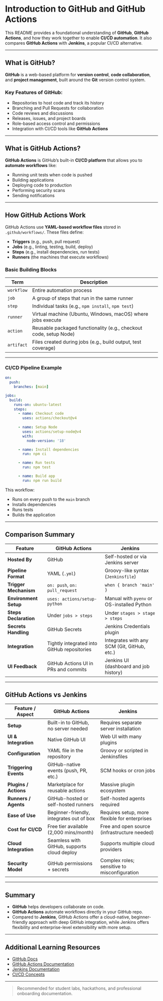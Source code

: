# Introduction to GitHub and GitHub Actions

This README provides a foundational understanding of **GitHub**, **GitHub Actions**, and how they work together to enable **CI/CD automation**. It also compares **GitHub Actions** with **Jenkins**, a popular CI/CD alternative.

---

## What is GitHub?

**GitHub** is a web-based platform for **version control**, **code collaboration**, and **project management**, built around the **Git** version control system.

### Key Features of GitHub:

* Repositories to host code and track its history
* Branching and Pull Requests for collaboration
* Code reviews and discussions
* Releases, issues, and project boards
* Role-based access control and permissions
* Integration with CI/CD tools like **GitHub Actions**

---

## What is GitHub Actions?

**GitHub Actions** is GitHub’s built-in **CI/CD platform** that allows you to **automate workflows** like:

* Running unit tests when code is pushed
* Building applications
* Deploying code to production
* Performing security scans
* Sending notifications

---

## How GitHub Actions Work

GitHub Actions use **YAML-based workflow files** stored in `.github/workflows/`. These files define:

* **Triggers** (e.g., push, pull request)
* **Jobs** (e.g., linting, testing, build, deploy)
* **Steps** (e.g., install dependencies, run tests)
* **Runners** (the machines that execute workflows)

### Basic Building Blocks

| Term       | Description                                                       |
| ---------- | ----------------------------------------------------------------- |
| `workflow` | Entire automation process                                         |
| `job`      | A group of steps that run in the same runner                      |
| `step`     | Individual tasks (e.g., `npm install`, `npm test`)                |
| `runner`   | Virtual machine (Ubuntu, Windows, macOS) where jobs execute       |
| `action`   | Reusable packaged functionality (e.g., checkout code, setup Node) |
| `artifact` | Files created during jobs (e.g., build output, test coverage)     |

---

### CI/CD Pipeline Example

```yaml
on:
  push:
    branches: [main]

jobs:
  build:
    runs-on: ubuntu-latest
    steps:
      - name: Checkout code
        uses: actions/checkout@v4
      
      - name: Setup Node
        uses: actions/setup-node@v4
        with:
          node-version: '18'

      - name: Install dependencies
        run: npm ci

      - name: Run tests
        run: npm test

      - name: Build app
        run: npm run build
```

This workflow:

* Runs on every push to the `main` branch
* Installs dependencies
* Runs tests
* Builds the application

---

## Comparison Summary

| Feature               | GitHub Actions                              | Jenkins                                     |
| --------------------- | ------------------------------------------- | ------------------------------------------- |
| **Hosted By**         | GitHub                                      | Self-hosted or via Jenkins server           |
| **Pipeline Format**   | YAML (`.yml`)                               | Groovy-like syntax (`Jenkinsfile`)          |
| **Trigger Mechanism** | `on: push`, `on: pull_request`              | `when { branch 'main' }`                    |
| **Environment Setup** | `uses: actions/setup-python`                | Manual with `pyenv` or OS-installed Python  |
| **Steps Declaration** | Under `jobs > steps`                        | Under `stages > stage > steps`              |
| **Secrets Handling**  | GitHub Secrets                              | Jenkins Credentials plugin                  |
| **Integration**       | Tightly integrated into GitHub repositories | Integrates with any SCM (Git, GitHub, etc.) |
| **UI Feedback**       | GitHub Actions UI in PRs and commits        | Jenkins UI (dashboard and job history)      |

---

## GitHub Actions vs Jenkins

| Feature / Aspect         | GitHub Actions                              | Jenkins                                       |
| ------------------------ | ------------------------------------------- | --------------------------------------------- |
| **Setup**            | Built-in to GitHub, no server needed        | Requires separate server installation         |
| **UI & Integration**  | Native GitHub UI                            | Web UI with many plugins                      |
| **Configuration**     | YAML file in the repository                 | Groovy or scripted in Jenkinsfiles            |
| **Triggering Events** | GitHub-native events (push, PR, etc.)       | SCM hooks or cron jobs                        |
| **Plugins / Actions** | Marketplace for reusable actions            | Massive plugin ecosystem                      |
| **Runners / Agents**  | GitHub-hosted or self-hosted runners        | Self-hosted agents required                   |
| **Ease of Use**       | Beginner-friendly, integrates out of box    | Requires setup, more flexible for enterprises |
| **Cost for CI/CD**    | Free tier available (2,000 mins/month)      | Free and open source (infrastructure needed)  |
| **Cloud Integration** | Seamless with GitHub, supports cloud deploy | Supports multiple cloud providers             |
| **Security Model**    | GitHub permissions + secrets                | Complex roles; sensitive to misconfiguration  |

---

## Summary

* **GitHub** helps developers collaborate on code.
* **GitHub Actions** automate workflows directly in your GitHub repo.
* Compared to **Jenkins**, GitHub Actions offer a cloud-native, beginner-friendly approach with deep GitHub integration, while Jenkins offers flexibility and enterprise-level extensibility with more setup.

---

## Additional Learning Resources

* [GitHub Docs](https://docs.github.com/en)
* [GitHub Actions Documentation](https://docs.github.com/en/actions)
* [Jenkins Documentation](https://www.jenkins.io/doc/)
* [CI/CD Concepts](https://www.redhat.com/en/topics/devops/what-is-ci-cd)

---

> Recommended for student labs, hackathons, and professional onboarding documentation.

